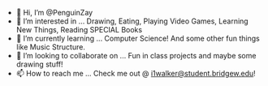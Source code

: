 - 👋 Hi, I’m @PenguinZay
- 👀 I’m interested in ... Drawing, Eating, Playing Video Games, Learning New Things, Reading SPECIAL Books
- 🌱 I’m currently learning ... Computer Science! And some other fun things like Music Structure.
- 💞️ I’m looking to collaborate on ... Fun in class projects and maybe some drawing stuff!
- 📫 How to reach me ... Check me out @ i1walker@student.bridgew.edu!

<!---
PenguinZay/PenguinZay is a ✨ special ✨ repository because its `README.md` (this file) appears on your GitHub profile.
You can click the Preview link to take a look at your changes.
--->
